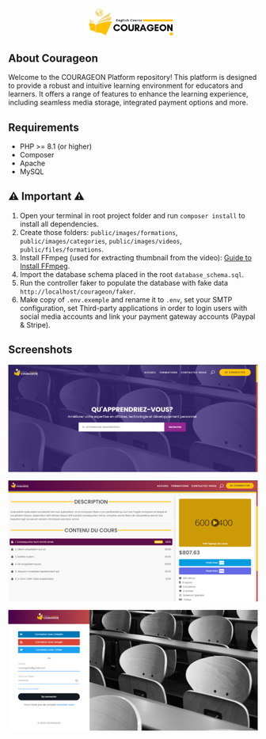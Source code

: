 <div align="center">
  <img width="200px" src="./Public/images/logos/light-logo.png" alt="Courageon logo" />
</div>

## About Courageon
Welcome to the COURAGEON Platform repository! This platform is designed to provide a robust and intuitive learning 
environment for educators and learners. It offers a range of features to enhance the learning experience, 
including seamless media storage, integrated payment options and more.

## Requirements

-   PHP >= 8.1 (or higher)
-   Composer
-   Apache
-   MySQL

## :warning: Important :warning: 
1. Open your terminal in root project folder and run `composer install` to install all dependencies.  
2. Create those folders: `public/images/formations`, `public/images/categories`, `public/images/videos`, `public/files/formations`.
3. Install FFmpeg (used for extracting thumbnail from the video): [Guide to Install FFmpeg](https://phoenixnap.com/kb/ffmpeg-windows).
4. Import the database schema placed in the root `database_schema.sql`.
5. Run the controller faker to populate the database with fake data `http://localhost/courageon/faker`.
6. Make copy of `.env.exemple` and rename it to `.env`, set your SMTP configuration, set Third-party applications in order to login users with social media accounts and link your payment gateway accounts (Paypal & Stripe).

## Screenshots

![Screenshot 1](./Public/images/github_images/screen1.png)


![Screenshot 2](./Public/images/github_images/screen2.png)


![Screenshot 3](./Public/images/github_images/screen3.png)
